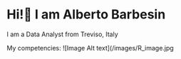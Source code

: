# Hi!👋 I am Alberto Barbesin
I am a Data Analyst from Treviso, Italy

My competencies:
![Image Alt text](/images/R_image.jpg
